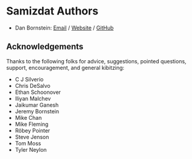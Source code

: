 Samizdat Authors
================

* Dan Bornstein:
  [Email](mailto:danfuzz@milk.com) /
  [Website](http://milk.com/) /
  [GitHub](https://github.com/danfuzz)

Acknowledgements
----------------

Thanks to the following folks for advice, suggestions, pointed questions,
support, encouragement, and general kibitzing:

* C J Silverio
* Chris DeSalvo
* Ethan Schoonover
* Iliyan Malchev
* Jaikumar Ganesh
* Jeremy Bornstein
* Mike Chan
* Mike Fleming
* R&ouml;bey Pointer
* Steve Jenson
* Tom Moss
* Tyler Neylon

